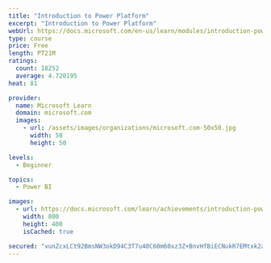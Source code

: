 ```yaml
---
title: "Introduction to Power Platform"
excerpt: "Introduction to Power Platform"
webUrl: https://docs.microsoft.com/en-us/learn/modules/introduction-power-platform/
type: course
price: Free
length: PT21M
ratings:
  count: 18252
  average: 4.720195
heat: 81

provider:
  name: Microsoft Learn
  domain: microsoft.com
  images:
    - url: /assets/images/organizations/microsoft.com-50x50.jpg
      width: 50
      height: 50

levels:
  - Beginner

topics:
  - Power BI

images:
  - url: https://docs.microsoft.com/learn/achievements/introduction-power-platform-social.png
    width: 800
    height: 400
    isCached: true

secured: "vunZcxLCt92BmsNW3okD94C3T7u40C60m60xz3Z+BnvHfBiECNukR7EMtxk2aoW7aPGlts9Xi/koXEqc/FqNPL3tS1JQfCc/2fFhF9lsqefyzUvHyEW7Kkrb8sz9q9LHkcnEJy5axeHaLuCs7Wq8Ou7C5nK7jlkH2MzaNOnw3uyHwrmKt6JHOkkeKFtLnQylGhz6A40yoRUS75ZamK7rcNV/LqJ0Ai0Go6zluQ7YDayMUy+EqCSDavQF7POAaCRm2UjrTUN38HXjf0l4KMZ/aHZjitqTdNxs+WJsFMWWHC++1hHm1GIr9J3guGYCd7/DKPWg7M4tjq+q0j91Z34QHPAPn9Luf7F3BfBA2xRXBekq8PHAMTgcS/Fh1V2Y41qbXbaIAUZzrXNsVwjpKEmF67PW5xg67Aj+UbqIHa0YGAe4BPk7BulWWGn2TfGnt+KK;klwE28iq+ciLBdbv6fkiDQ=="
---
```


